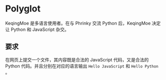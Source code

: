 # Polyglot

KeqingMoe 是多语言使用者。在与 Phrinky 交流 Python 后，KeqingMoe 决定让 Python 和 JavaScript 杂交。

## 要求

在网页上提交一个文件，其内容既是合法的 JavaScript 代码，又是合法的 Python 代码。并且分别在对应的语言输出 `Hello JavaScript` 和 `Hello Python` 。
